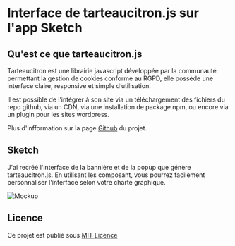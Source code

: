 # Interface de tarteaucitron.js sur l'app Sketch

## Qu'est ce que tarteaucitron.js
Tarteaucitron est une librairie javascript développée par la communauté permettant la gestion de cookies conforme au RGPD, elle possède une interface claire, responsive et simple d’utilisation.

Il est possible de l’intégrer à son site via un téléchargement des fichiers du repo github, via un CDN, via une installation de package npm, ou encore via un plugin pour les sites wordpress.

Plus d'infformation sur la page [Github](https://github.com/AmauriC/tarteaucitron.js "Github") du projet.

## Sketch
J'ai recréé l'interface de la bannière et de la popup que génère tarteaucitron.js. En utilisant les composant, vous pourrez facilement personnaliser l'interface selon votre charte graphique.

![Mockup](https://user-images.githubusercontent.com/7768843/113160978-41882080-923e-11eb-8fc6-f28b8e39f1d2.png)

## Licence
Ce projet est publié sous [MIT Licence](http://https://github.com/timotheejulien/tarteaucitron.js-Sketch/blob/main/LICENSE "MIT Licence")
